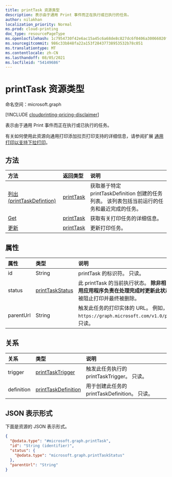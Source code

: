 ```yaml
---
title: printTask 资源类型
description: 表示由于通用 Print 事件而正在执行或已执行的任务。
author: nilakhan
localization_priority: Normal
ms.prod: cloud-printing
doc_type: resourcePageType
ms.openlocfilehash: 1c7954730f42e6ac15a45c6a68de8c827dc6f0406a30066020fe578c1ee9bccd
ms.sourcegitcommit: 986c33b848fa22a153f28437738953532b78c051
ms.translationtype: MT
ms.contentlocale: zh-CN
ms.lasthandoff: 08/05/2021
ms.locfileid: "54149686"
---
```

# <a name="printtask-resource-type"></a>printTask 资源类型

命名空间：microsoft.graph

[!INCLUDE [cloudprinting-pricing-disclaimer](../../includes/cloudprinting-pricing-disclaimer.md)]

表示由于通用 Print 事件而正在执行或已执行的任务。

有关如何使用此资源向通用打印添加拉页打印支持的详细信息，请参阅扩展 [通用打印以支持下拉打印](/graph/universal-print-concept-overview#extending-universal-print-to-support-pull-printing)。

## <a name="methods"></a>方法
|方法|返回类型|说明|
|:---|:---|:---|
| [列出 (printTaskDefintion) ](../api/printtaskdefinition-list-tasks.md) | [printTask](printtask.md) | 获取基于特定 printTaskDefinition 创建的任务列表。 该列表包括当前运行的任务和最近完成的任务。 |
| [Get](../api/printtask-get.md) | [printTask](printtask.md) | 获取有关打印任务的详细信息。 |
| [更新](../api/printtaskdefinition-update-task.md) | [printTask](printtask.md) | 更新打印任务。 |

## <a name="properties"></a>属性
|属性|类型|说明|
|:---|:---|:---|
|id|String|printTask 的标识符。 只读。|
|status|[printTaskStatus](printtaskstatus.md)|此 printTask 的当前执行状态。 **除非相关 printJob 已重定向到另一台打印机，否则调用应用程序负责在处理完成时更新此状态。** 如果未能报告完成，将导致相关打印作业被阻止打印并最终被删除。 |
|parentUrl|String|触发此任务的打印实体的 URL。 例如，`https://graph.microsoft.com/v1.0/print/printers/{printerId}/jobs/{jobId}`。 只读。|

## <a name="relationships"></a>关系
|关系|类型|说明|
|:---|:---|:---|
|trigger|[printTaskTrigger](printtasktrigger.md)|触发此任务执行的 printTaskTrigger。 只读。|
|definition|[printTaskDefinition](printtaskdefinition.md)|用于创建此任务的 printTaskDefinition。 只读。|

## <a name="json-representation"></a>JSON 表示形式
下面是资源的 JSON 表示形式。
<!-- {
  "blockType": "resource",
  "keyProperty": "id",
  "@odata.type": "microsoft.graph.printTask",
  "openType": false
}
-->
``` json
{
  "@odata.type": "#microsoft.graph.printTask",
  "id": "String (identifier)",
  "status": {
    "@odata.type": "microsoft.graph.printTaskStatus"
  },
  "parentUrl": "String"
}
```

